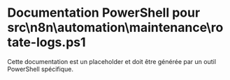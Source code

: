 # Documentation PowerShell pour src\n8n\automation\maintenance\rotate-logs.ps1

Cette documentation est un placeholder et doit être générée par un outil PowerShell spécifique.
